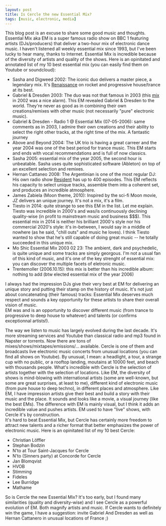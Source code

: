 ```yaml
---
layout: post
title: Is Cercle the new Essential Mix? 
tags: [music, electronic, media] 
---
```


This blog post is an excuse to share some good music and thoughts. Essential Mix aka EM is a super famous radio show on BBC 1 featuring artists (DJs/producers) that deliver a two-hour mix of electronic dance music. I haven't listened all weekly essential mix since 1993, but I've been lucky to hear many, thanks to Internet. Essential Mix is incredible because of the diversity of artists and quality of the shows. Here is an opinitated and annotated list of my 10 best essential mix (you can easily find them on Youtube or soundcloud): 
 * Sasha and Digweed 2002: The iconic duo delivers a master piece, a legendary mix. It's [Renaissance](https://en.wikipedia.org/wiki/Renaissance:_The_Mix_Collection) on rocket and  progressive house/trance at its best. 
 * Gabriel & Dresden 2003: The duo was not that famous in 2003 (this [mix](https://soundcloud.com/rave_on/gabriel-dresden-live-global-dj-broadcast-05082002) in 2002 was a nice alarm). This EM revealed Gabriel & Dresden to the world. They're never as good as in combining their own creations/remixes with other music (not necessarily "pure" electronic music).
 * Gabriel & Dresden - Radio 1 @ Essential Mix (07-05-2006): same comments as in 2003, I admire their own creations and their ability to select the right other tracks, at the right time of the mix. A fantastic journey 
 * Above and Beyond 2004: The UK trio is having a great carreer and the year 2004 was one of the best period for trance music. This EM starts and ends with vocal recommendations and is full of now classics. 
 * Sasha 2005: essential mix of the year 2005, the second hour is unbeatable. Sasha uses quite sophisticated software (Ableton) on top of an excellent selection and remixes. 
 * Hernan Cattaneo 2008: The Argentinian is one of the most regular DJ: His own radio show [Resident](https://www.hernancattaneo.com/music) has up to 400 episodes. This EM reflects his capacity to select unique tracks, assemble them into a coherent set, and produces an incredible atmosphere. 
 * James Zabiela (Moon theme, 2010): Inspired by the sci-fi Moon movie, JZ delivers an unique journey. It's not a mix, it's a film. 
 * Tiesto in 2014: quite strange to see this EM in the list. Let me explain. Tiesto was incredible in 2000's and was/is continuously declining quality-wise (in profit to mainstream music and business $$$). This essential mix in 2014 is neither his brilliant 2000's style nor his commercial 2020's style: it's in-between, I would say in a middle of nowhere (as he said, "chill outs" and music he loves). I think Tiesto wanted to show that he's still capable of doing great music -- he totally succeeded in this unique mix. 
 * Mo Shic Essential Mix 2003 02 23: The ambient, dark and psychedelic, is quite unique and some tracks are simply georgous. I'm not a usual fan of this kind of music, and it's one of the key strenght of essential mix: you can discover the multiple facets of eletronic music. 
 * Trentemoller (2006.10.15): this mix is better than his incredible album: nothing to add (btw elected essential mix of the year 2006)  

I always had the impression DJs give their very best at EM for delivering an unique story and putting their stamp on the history of music. It's not just about concatenating (their famous) tracks: Essential Mix deserves much respect and sounds a key opportunity for these artists to share their overall vision of music.  
EM was and is an opportunity to discover different music (from trance to progressive to deep house to whatever) and talents (or confirms exceptionnal artists!). 

The way we listen to music has largely evolved during the last decade. It's more streaming services and Youtube than classical radio and mp3 found in Napster or torrents. Now there are tons of mixes/shows/mixtapes/emissions/... available. Cercle is one of them and broadcasts live electronic music concerts from unusual locations (you can find all shows on Youtube). 
By unusual, I mean: a headlight, a tour, a strange cup with no public, or a rooftop landing, moutains at 10000 feet, and beach with thousands people. 
What's incredible with Cercle is the selection of artists together with the selection of locations. 
Like EM, the diversity of shows is mind-blowing with international artists (some are well-known, but some are great surprises, at least to me), different kind of electronic music (from pure house to deep techno), in different places and atmosphere. 
Like EM, I have impression artists give their best and build a story with their music and the place. It sounds and looks like a movie, a visual journey (like the best EMs). 
The difference with EM is mainly visual, but I think it adds an incredible value and pushes artists. EM used to have "live" shows, with Cercle it's by construction.  
It's hard to beat Essential Mix, but Cercle has certainly more freedom to attract new talents and a richer format that better emphasizes the power of electronic music. 
Here is an opinitated list of my 10 best Cercle: 
 * Christian Löffler 
 * Stephan Bodzin
 * N'to at  Tour Saint-Jacques for Cercle
 * N'to (Sinners party) at Concorde for Cercle
 * Jan Blomqvist 
 * HVOB
 * Stimming
 * Fideles
 * Lee Burridge 
 * Mathame 

So is Cercle the new Essential Mix? 
It's too early, but I found many similarities (quality and diversity-wise) and I see Cercle as a powerful evolution of EM. Both magnify artists and music. If Cercle wants to definitely win the game, I have a suggestion: invite Gabriel And Dresden as well as Hernan Cattanero in unusual locations of France ;)  






